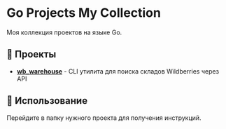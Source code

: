 # Go Projects My Collection

Моя коллекция проектов на языке Go.

## 📂 Проекты

- [**wb_warehouse**](./wb_warehouse/) - CLI утилита для поиска складов Wildberries через API

## 🚀 Использование

Перейдите в папку нужного проекта для получения инструкций.